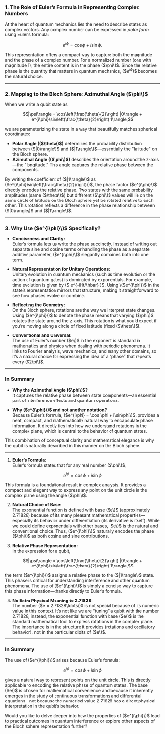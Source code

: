 ### 1. The Role of Euler’s Formula in Representing Complex Numbers

At the heart of quantum mechanics lies the need to describe states as complex vectors. Any complex number can be expressed in *polar form* using Euler’s formula:

```math
e^{i\phi} = \cos \phi + i \sin\phi.
```

This representation offers a compact way to capture both the magnitude and the phase of a complex number. For a normalized number (one with magnitude 1), the entire content is in the phase \($\phi\)$. Since the relative phase is the quantity that matters in quantum mechanics, \($$e^{i\phi}$\)$ becomes the natural choice.

---

### 2. Mapping to the Bloch Sphere: Azimuthal Angle \($\phi\)$

When we write a qubit state as

```math
|\psi\rangle = \cos\left(\frac{\theta}{2}\right) |0\rangle + e^{i\phi}\sin\left(\frac{\theta}{2}\right)|1\rangle,
```

we are parameterizing the state in a way that beautifully matches spherical coordinates:

- **Polar Angle (\($\theta\)$)** determines the probability distribution between \($|0\rangle\)$ and \($|1\rangle\)$—essentially the "latitude" on the Bloch sphere.
- **Azimuthal Angle (\($\phi\)$)** describes the orientation around the z-axis—the "longitude." This angle captures the relative phase between the components.

By writing the coefficient of \($|1\rangle\)$ as \($e^{i\phi}\sin\left(\frac{\theta}{2}\right)\)$, the phase factor \($e^{i\phi}\)$ directly encodes the relative phase. Two states with the same probability amplitudes (same \($\theta\)$) but different \($\phi\)$ values will lie on the same circle of latitude on the Bloch sphere yet be rotated relative to each other. This rotation reflects a difference in the phase relationship between \($|0\rangle\)$ and \($|1\rangle\)$.

---

### 3. Why Use \($e^{i\phi}\)$ Specifically?

- **Conciseness and Clarity:**  
  Euler’s formula lets us write the phase succinctly. Instead of writing out separate sine and cosine terms or handling the phase as a separate additive parameter, \($e^{i\phi}\)$ elegantly combines both into one term.
  
- **Natural Representation for Unitary Operations:**  
  Unitary evolution in quantum mechanics (such as time evolution or the action of quantum gates) is dominated by exponentials. For example, time evolution is given by \($ e^{-iHt/\hbar} \)$. Using \($e^{i\phi}\)$ in the state’s representation mirrors that structure, making it straightforward to see how phases evolve or combine.
  
- **Reflecting the Geometry:**  
  On the Bloch sphere, rotations are the way we interpret state changes. Using \($e^{i\phi}\)$ to denote the phase means that varying \($\phi\)$ rotates the state around the z-axis. This rotation is what you’d expect if you’re moving along a circle of fixed latitude (fixed \($\theta\)$).

- **Conventional and Universal:**  
  The use of Euler’s number \($e\)$ in the exponent is standard in mathematics and physics when dealing with periodic phenomena. It links to Fourier analysis, wave mechanics, and many other domains, so it’s a natural choice for expressing the idea of a “phase” that repeats every \($2\pi\)$.

---

### In Summary

- **Why the Azimuthal Angle \($\phi\)$?**  
  It captures the relative phase between state components—an essential part of interference effects and quantum operations.
  
- **Why \($e^{i\phi}\)$ and not another notation?**  
  Because Euler’s formula, \($e^{i\phi} = \cos \phi + i\sin\phi\)$, provides a neat, compact, and mathematically natural way to encapsulate phase information. It directly ties into how we understand rotations in the complex plane, which is central to the behavior of quantum states.

This combination of conceptual clarity and mathematical elegance is why the qubit is naturally described in this manner on the Bloch sphere.

---

1. **Euler’s Formula:**  
   Euler’s formula states that for any real number \($\phi\)$,  

  ```math
  e^{i\phi} = \cos\phi + i\sin\phi
  ```

   This formula is a foundational result in complex analysis. It provides a compact and elegant way to express any point on the unit circle in the complex plane using the angle \($\phi\)$.

2. **Natural Choice of Base:**  
   The exponential function is defined with base \($e\)$ (approximately 2.71828) because of its many pleasant mathematical properties—especially its behavior under differentiation (its derivative is itself). While we could define exponentials with other bases, \($e\)$ is the natural and conventional choice. Thus, \($e^{i\phi}\)$ naturally encodes the phase \($\phi\)$ as both cosine and sine contributions.

3. **Relative Phase Representation:**  
   In the expression for a qubit,

  ```math
  |\psi\rangle = \cos\left(\frac{\theta}{2}\right) |0\rangle + e^{i\phi}\sin\left(\frac{\theta}{2}\right)|1\rangle,
  ```

   the term \($e^{i\phi}\)$ assigns a relative phase to the \($|1\rangle\)$ state. This phase is critical for understanding interference and other quantum phenomena. The use of \($e^{i\phi}\)$ is simply a concise way to capture this phase information—thanks directly to Euler’s formula.

4. **No Extra Physical Meaning to 2.71828:**  
   The number \($e = 2.71828\ldots\)$ is not special because of its numeric value in this context. It’s not like we are “tuning” a qubit with the number 2.71828; instead, the exponential function with base \($e\)$ is the standard mathematical tool to express rotations in the complex plane. The importance is in the structure it provides (rotations and oscillatory behavior), not in the particular digits of \($e\)$.

---

### In Summary

The use of \($e^{i\phi}\)$ arises because Euler’s formula:

```math
e^{i\phi} = \cos\phi + i\sin\phi
```

gives a natural way to represent points on the unit circle. This is directly applicable to encoding the relative phase of quantum states. The base \($e\)$ is chosen for mathematical convenience and because it inherently emerges in the study of continuous transformations and differential equations—not because the numerical value 2.71828 has a direct physical interpretation in the qubit’s behavior.

Would you like to delve deeper into how the properties of \($e^{i\phi}\)$ lead to practical outcomes in quantum interference or explore other aspects of the Bloch sphere representation further?
